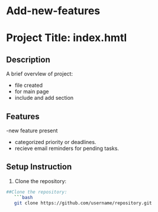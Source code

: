 # Add-new-features
# Project Title: index.hmtl
## Description 
A brief overvlew of project:
- file created
- for main page
- include and add section
## Features
-new feature present
- categorized priority or deadlines.
- recieve email reminders for pending tasks.
## Setup Instruction 
1. Clone the repository:
```bash
##Clone the repository:
   ```bash
   git clone https://github.com/username/repository.git
